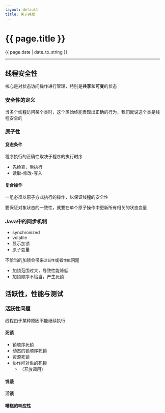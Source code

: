 ```yaml
---
layout: default
title: 关于并发
---
```

<h1>{{ page.title }}</h1>
<p>{{ page.date | date_to_string }}</p>

----

## 线程安全性

核心是对状态访问操作进行管理，特别是**共享**和**可变**的状态

### 安全性的定义

当多个线程访问某个类时，这个类始终能表现出正确的行为，我们就说这个类是线程安全的

### 原子性

#### 竞态条件

程序执行的正确性取决于程序的执行时序

* 先检查，后执行
* 读取-修改-写入

#### 复合操作

一组必须以原子方式执行的操作，以保证线程的安全性

要保证对象状态的一致性，就要在单个原子操作中更新所有相关的状态变量

### Java中的同步机制

* synchronized
* volatile
* 显示加锁
* 原子变量

不恰当的加锁会带来`活跃性`或者`性能`问题

* 加锁范围过大，导致性能降低
* 加锁顺序不恰当，产生死锁

## 活跃性，性能与测试

### 活跃性问题

线程由于某种原因不能继续执行

#### 死锁

* 锁顺序死锁
* 动态的锁顺序死锁
* 资源死锁
* 协作间对象的死锁
  * （开放调用）

#### 饥饿

#### 活锁

#### 糟糕的响应性


